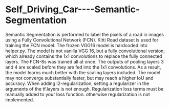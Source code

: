 # Self_Driving_Car----Semantic-Segmentation
Semantic Segmentation is performed to label the pixels of a road in images using a Fully Convolutional Network (FCN). Kitti Road dataset is used for training the FCN model.
The frozen VGG16 model is hardcoded into helper.py. The model is not vanilla VGG 16, but a fully convolutional version, which already contains the 1x1 convolutions to replace the fully connected layers.
The FCN-8s was trained all at once. The outputs of pooling layers 3 and 4 are scaled before they are fed into the 1x1 convolutions. As a result, the model learns much better with the scaling layers included. The model may not converge substantially faster, but may reach a higher IoU and accuracy.
When adding l2-regularization, setting a regularizer in the arguments of the tf.layers is not enough. Regularization loss terms must be manually added to your loss function. otherwise regularization is not implemented.
